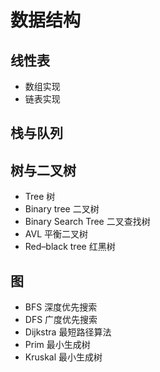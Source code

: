 # 数据结构

## 线性表

- 数组实现
- 链表实现

## 栈与队列

## 树与二叉树

- Tree 树
- Binary tree 二叉树
- Binary Search Tree 二叉查找树
- AVL 平衡二叉树
- Red–black tree 红黑树

## 图

- BFS 深度优先搜索
- DFS 广度优先搜索
- Dijkstra 最短路径算法
- Prim 最小生成树
- Kruskal 最小生成树
